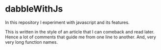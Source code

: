 # dabbleWithJs

In this repository I experiment with javascript and its features.

This is written in the style of an article that I can comeback and read later. Hence a lot of comments that guide me from one line to another. And, very very long function names.
